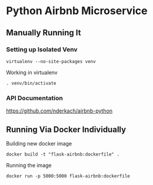 # Python Airbnb Microservice

## Manually Running It

### Setting up Isolated Venv
```
virtualenv --no-site-packages venv
```

Working in virtualenv

```
. venv/bin/activate
```

### API Documentation

<https://github.com/nderkach/airbnb-python>

## Running Via Docker Individually

Building new docker image
```
docker build -t "flask-airbnb:dockerfile" .
```

Running the image
```
docker run -p 5000:5000 flask-airbnb:dockerfile
```
